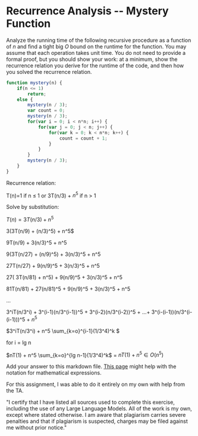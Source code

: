 # Recurrence Analysis -- Mystery Function

Analyze the running time of the following recursive procedure as a function of
$n$ and find a tight big $O$ bound on the runtime for the function. You may
assume that each operation takes unit time. You do not need to provide a formal
proof, but you should show your work: at a minimum, show the recurrence relation
you derive for the runtime of the code, and then how you solved the recurrence
relation.

```javascript
function mystery(n) {
    if(n <= 1)
        return;
    else {
        mystery(n / 3);
        var count = 0;
        mystery(n / 3);
        for(var i = 0; i < n*n; i++) {
            for(var j = 0; j < n; j++) {
                for(var k = 0; k < n*n; k++) {
                    count = count + 1;
                }
            }
        }
        mystery(n / 3);
    }
}
```

Recurrence relation:

T(n)=1 if n ≤ 1 or 3T(n/3) + $n^5$  if n > 1

Solve by substitution:


$T(n)= 3T(n/3) + n^5$

3(3T(n/9) + (n/3)^5) + n^5$
      
9T(n/9) + 3(n/3)^5 + n^5

9(3T(n/27) + (n/9)^5) + 3(n/3)^5 + n^5

27T(n/27) + 9(n/9)^5 + 3(n/3)^5 + n^5

27( 3T(n/81) + n^5) + 9(n/9)^5 + 3(n/3)^5 + n^5

81T(n/81) + 27(n/81)^5 + 9(n/9)^5 + 3(n/3)^5 + n^5

 ...
 
3^iT(n/3^i) + 3^(i-1)(n/3^(i-1))^5 + 3^(i-2)(n/3^(i-2))^5 + ...+ 3^(i-(i-1))(n/3^(i-(i-1)))^5 + $n^5$

$3^iT(n/3^i) + n^5 \sum_{k=o}^{i-1}(1/3^4)^k $

for i = lg n

$nT(1) + n^5 \sum_{k=o}^{lg n-1}(1/3^4)^k$ = $nT(1) + n^5 ∈ O(n^5)$

      
Add your answer to this markdown file. [This page](https://docs.github.com/en/get-started/writing-on-github/working-with-advanced-formatting/writing-mathematical-expressions)
might help with the notation for mathematical expressions.

For this assignment, I was able to do it entirely on my own with help from the TA.

"I certify that I have listed all sources used to complete this exercise, including the use of any Large Language Models. All of the work is my own, except where stated otherwise. I am aware that plagiarism carries severe penalties and that if plagiarism is suspected, charges may be filed against me without prior notice."

